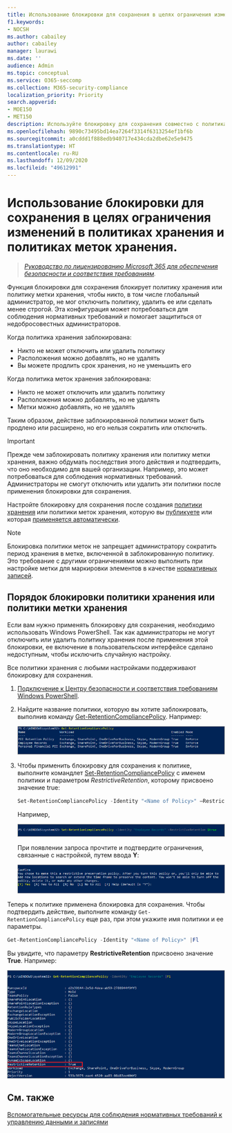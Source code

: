 ```yaml
---
title: Использование блокировки для сохранения в целях ограничения изменений в политиках хранения и политиках меток хранения.
f1.keywords:
- NOCSH
ms.author: cabailey
author: cabailey
manager: laurawi
ms.date: ''
audience: Admin
ms.topic: conceptual
ms.service: O365-seccomp
ms.collection: M365-security-compliance
localization_priority: Priority
search.appverid:
- MOE150
- MET150
description: Используйте блокировку для сохранения совместно с политиками хранения и политиками меток хранения, чтобы обеспечить соответствие нормативным требованиям и защититься от недобросовестных администраторов.
ms.openlocfilehash: 9890c73495bd14ea7264f3314f6313254ef1bf6b
ms.sourcegitcommit: a0cddd1f888edb940717e434cda2dbe62e5e9475
ms.translationtype: HT
ms.contentlocale: ru-RU
ms.lasthandoff: 12/09/2020
ms.locfileid: "49612991"
---
```

# <a name="use-preservation-lock-to-restrict-changes-to-retention-policies-and-retention-label-policies"></a>Использование блокировки для сохранения в целях ограничения изменений в политиках хранения и политиках меток хранения.

>*[Руководство по лицензированию Microsoft 365 для обеспечения безопасности и соответствия требованиям](https://aka.ms/ComplianceSD).*

Функция блокировки для сохранения блокирует политику хранения или политику метки хранения, чтобы никто, в том числе глобальный администратор, не мог отключить политику, удалить ее или сделать менее строгой. Эта конфигурация может потребоваться для соблюдения нормативных требований и помогает защититься от недобросовестных администраторов.

Когда политика хранения заблокирована:

- Никто не может отключить или удалить политику
- Расположения можно добавлять, но не удалять
- Вы можете продлить срок хранения, но не уменьшить его

Когда политика меток хранения заблокирована:

- Никто не может отключить или удалить политику
- Расположения можно добавлять, но не удалять
- Метки можно добавлять, но не удалять

Таким образом, действие заблокированной политики может быть продлено или расширено, но его нельзя сократить или отключить.

> [!IMPORTANT]
> Прежде чем заблокировать политику хранения или политику метки хранения, важно обдумать последствия этого действия и подтвердить, что оно необходимо для вашей организации. Например, это может потребоваться для соблюдения нормативных требований. Администраторы не смогут отключить или удалить эти политики после применения блокировки для сохранения.

Настройте блокировку для сохранения после создания [политики хранения](create-retention-policies.md) или политики меток хранения, которую вы [публикуете](create-apply-retention-labels.md) или которая [применяется автоматически](apply-retention-labels-automatically.md). 

> [!NOTE]
> Блокировка политики меток не запрещает администратору сократить период хранения в метке, включенной в заблокированную политику. Это требование с другими ограничениями можно выполнить при настройке метки для маркировки элементов в качестве [нормативных записей](records-management.md#records).

## <a name="how-to-lock-a-retention-policy-or-retention-label-policy"></a>Порядок блокировки политики хранения или политики метки хранения

Если вам нужно применять блокировку для сохранения, необходимо использовать Windows PowerShell. Так как администраторы не могут отключить или удалить политику хранения после применения этой блокировки, ее включение в пользовательском интерфейсе сделано недоступным, чтобы исключить случайную настройку.

Все политики хранения с любыми настройками поддерживают блокировку для сохранения.

1. [Подключение к Центру безопасности и соответствия требованиям Windows PowerShell](https://docs.microsoft.com/powershell/exchange/connect-to-scc-powershell).

2. Найдите название политики, которую вы хотите заблокировать, выполнив команду [Get-RetentionCompliancePolicy](https://docs.microsoft.com/powershell/module/exchange/get-retentioncompliancepolicy). Например:
    
   ![Список политик хранения в PowerShell](../media/retention-policy-preservation-lock-get-retentioncompliancepolicy.PNG)

3. Чтобы применить блокировку для сохранения к политике, выполните командлет [Set-RetentionCompliancePolicy](https://docs.microsoft.com/powershell/module/exchange/set-retentioncompliancepolicy) с именем политики и параметром *RestrictiveRetention*, которому присвоено значение true:
    
    ```powershell
    Set-RetentionCompliancePolicy -Identity "<Name of Policy>" –RestrictiveRetention $true
    ```
    
    Например,
    
    ![Параметр RestrictiveRetention в PowerShell](../media/retention-policy-preservation-lock-restrictiveretention.PNG)
    
     При появлении запроса прочтите и подтвердите ограничения, связанные с настройкой, путем ввода **Y**:
    
   ![Запрос подтверждения блокировки политики хранения в PowerShell](../media/retention-policy-preservation-lock-confirmation-prompt.PNG)

Теперь к политике применена блокировка для сохранения. Чтобы подтвердить действие, выполните команду `Get-RetentionCompliancePolicy` еще раз, при этом укажите имя политики и ее параметры.

```powershell
Get-RetentionCompliancePolicy -Identity "<Name of Policy>" |Fl
```

Вы увидите, что параметру **RestrictiveRetention** присвоено значение **True**. Например:

![Заблокированная политика с отображением всех параметров в PowerShell](../media/retention-policy-preservation-lock-locked-policy.PNG)

## <a name="see-also"></a>См. также

[Вспомогательные ресурсы для соблюдения нормативных требований к управлению данными и записями](retention-regulatory-requirements.md)
